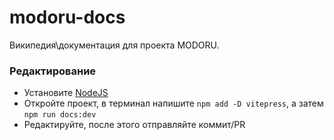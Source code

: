 # modoru-docs
Википедия\документация для проекта MODORU.

### Редактирование
- Установите [NodeJS](https://nodejs.org)
- Откройте проект, в терминал напишите `npm add -D vitepress`, а затем `npm run docs:dev`
- Редактируйте, после этого отправляйте коммит/PR